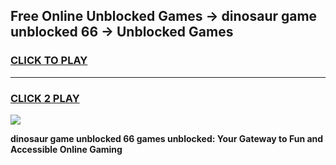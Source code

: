 
## Free Online Unblocked Games → dinosaur game unblocked 66 → Unblocked Games
<h3>
<a href="https://premium.freeplayer.one?title=dinosaur_game_unblocked_66&ref=21F">CLICK TO PLAY</a></h3>
<hr>

<h3>
<a href="https://premium.freeplayer.one?title=dinosaur_game_unblocked_66&ref=21F">CLICK 2 PLAY</a>
  
</h3>

<a href="https://premium.freeplayer.one?title=dinosaur_game_unblocked_66&ref=21F/"><img src="https://clearcache.store/games.png"></a>


**dinosaur game unblocked 66 games unblocked: Your Gateway to Fun and Accessible Online Gaming**
